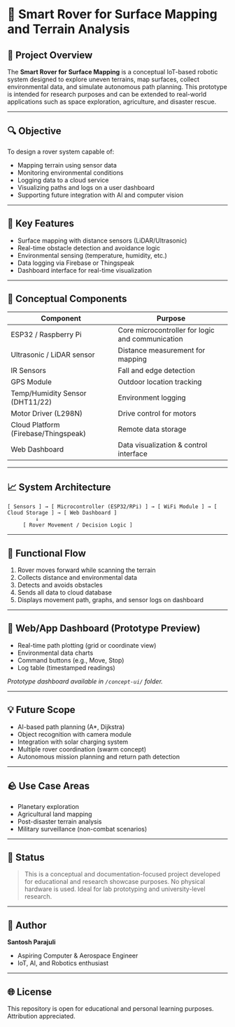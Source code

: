 # 🚀 Smart Rover for Surface Mapping and Terrain Analysis

## 🌟 Project Overview
The **Smart Rover for Surface Mapping** is a conceptual IoT-based robotic system designed to explore uneven terrains, map surfaces, collect environmental data, and simulate autonomous path planning. This prototype is intended for research purposes and can be extended to real-world applications such as space exploration, agriculture, and disaster rescue.

---

## 🔍 Objective
To design a rover system capable of:
- Mapping terrain using sensor data
- Monitoring environmental conditions
- Logging data to a cloud service
- Visualizing paths and logs on a user dashboard
- Supporting future integration with AI and computer vision

---

## 🧰 Key Features
- Surface mapping with distance sensors (LiDAR/Ultrasonic)
- Real-time obstacle detection and avoidance logic
- Environmental sensing (temperature, humidity, etc.)
- Data logging via Firebase or Thingspeak
- Dashboard interface for real-time visualization

---

## 🧵 Conceptual Components
| Component | Purpose |
|----------|---------|
| ESP32 / Raspberry Pi | Core microcontroller for logic and communication |
| Ultrasonic / LiDAR sensor | Distance measurement for mapping |
| IR Sensors | Fall and edge detection |
| GPS Module | Outdoor location tracking |
| Temp/Humidity Sensor (DHT11/22) | Environment logging |
| Motor Driver (L298N) | Drive control for motors |
| Cloud Platform (Firebase/Thingspeak) | Remote data storage |
| Web Dashboard | Data visualization & control interface |

---

## 📈 System Architecture
```
[ Sensors ] → [ Microcontroller (ESP32/RPi) ] → [ WiFi Module ] → [ Cloud Storage ] → [ Web Dashboard ]
         ↓
     [ Rover Movement / Decision Logic ]
```

---

## 🔄 Functional Flow
1. Rover moves forward while scanning the terrain
2. Collects distance and environmental data
3. Detects and avoids obstacles
4. Sends all data to cloud database
5. Displays movement path, graphs, and sensor logs on dashboard

---

## 📝 Web/App Dashboard (Prototype Preview)
- Real-time path plotting (grid or coordinate view)
- Environmental data charts
- Command buttons (e.g., Move, Stop)
- Log table (timestamped readings)

*Prototype dashboard available in `/concept-ui/` folder.*

---

## 💡 Future Scope
- AI-based path planning (A*, Dijkstra)
- Object recognition with camera module
- Integration with solar charging system
- Multiple rover coordination (swarm concept)
- Autonomous mission planning and return path detection

---

## 🪨 Use Case Areas
- Planetary exploration
- Agricultural land mapping
- Post-disaster terrain analysis
- Military surveillance (non-combat scenarios)

---

## 📄 Status
> This is a conceptual and documentation-focused project developed for educational and research showcase purposes. No physical hardware is used. Ideal for lab prototyping and university-level research.

---

## 📖 Author
**Santosh Parajuli**
- Aspiring Computer & Aerospace Engineer
- IoT, AI, and Robotics enthusiast

---

## 🌐 License
This repository is open for educational and personal learning purposes. Attribution appreciated.
